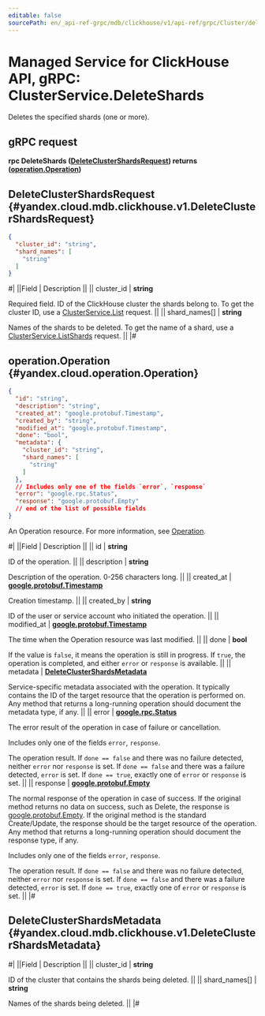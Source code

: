 ```yaml
---
editable: false
sourcePath: en/_api-ref-grpc/mdb/clickhouse/v1/api-ref/grpc/Cluster/deleteShards.md
---
```


# Managed Service for ClickHouse API, gRPC: ClusterService.DeleteShards

Deletes the specified shards (one or more).

## gRPC request

**rpc DeleteShards ([DeleteClusterShardsRequest](#yandex.cloud.mdb.clickhouse.v1.DeleteClusterShardsRequest)) returns ([operation.Operation](#yandex.cloud.operation.Operation))**

## DeleteClusterShardsRequest {#yandex.cloud.mdb.clickhouse.v1.DeleteClusterShardsRequest}

```json
{
  "cluster_id": "string",
  "shard_names": [
    "string"
  ]
}
```

#|
||Field | Description ||
|| cluster_id | **string**

Required field. ID of the ClickHouse cluster the shards belong to.
To get the cluster ID, use a [ClusterService.List](/docs/managed-clickhouse/api-ref/grpc/Cluster/list#List) request. ||
|| shard_names[] | **string**

Names of the shards to be deleted.
To get the name of a shard, use a [ClusterService.ListShards](/docs/managed-clickhouse/api-ref/grpc/Cluster/listShards#ListShards) request. ||
|#

## operation.Operation {#yandex.cloud.operation.Operation}

```json
{
  "id": "string",
  "description": "string",
  "created_at": "google.protobuf.Timestamp",
  "created_by": "string",
  "modified_at": "google.protobuf.Timestamp",
  "done": "bool",
  "metadata": {
    "cluster_id": "string",
    "shard_names": [
      "string"
    ]
  },
  // Includes only one of the fields `error`, `response`
  "error": "google.rpc.Status",
  "response": "google.protobuf.Empty"
  // end of the list of possible fields
}
```

An Operation resource. For more information, see [Operation](/docs/api-design-guide/concepts/operation).

#|
||Field | Description ||
|| id | **string**

ID of the operation. ||
|| description | **string**

Description of the operation. 0-256 characters long. ||
|| created_at | **[google.protobuf.Timestamp](https://developers.google.com/protocol-buffers/docs/reference/google.protobuf#timestamp)**

Creation timestamp. ||
|| created_by | **string**

ID of the user or service account who initiated the operation. ||
|| modified_at | **[google.protobuf.Timestamp](https://developers.google.com/protocol-buffers/docs/reference/google.protobuf#timestamp)**

The time when the Operation resource was last modified. ||
|| done | **bool**

If the value is `false`, it means the operation is still in progress.
If `true`, the operation is completed, and either `error` or `response` is available. ||
|| metadata | **[DeleteClusterShardsMetadata](#yandex.cloud.mdb.clickhouse.v1.DeleteClusterShardsMetadata)**

Service-specific metadata associated with the operation.
It typically contains the ID of the target resource that the operation is performed on.
Any method that returns a long-running operation should document the metadata type, if any. ||
|| error | **[google.rpc.Status](https://cloud.google.com/tasks/docs/reference/rpc/google.rpc#status)**

The error result of the operation in case of failure or cancellation.

Includes only one of the fields `error`, `response`.

The operation result.
If `done == false` and there was no failure detected, neither `error` nor `response` is set.
If `done == false` and there was a failure detected, `error` is set.
If `done == true`, exactly one of `error` or `response` is set. ||
|| response | **[google.protobuf.Empty](https://developers.google.com/protocol-buffers/docs/reference/google.protobuf#google.protobuf.Empty)**

The normal response of the operation in case of success.
If the original method returns no data on success, such as Delete,
the response is [google.protobuf.Empty](https://developers.google.com/protocol-buffers/docs/reference/google.protobuf#google.protobuf.Empty).
If the original method is the standard Create/Update,
the response should be the target resource of the operation.
Any method that returns a long-running operation should document the response type, if any.

Includes only one of the fields `error`, `response`.

The operation result.
If `done == false` and there was no failure detected, neither `error` nor `response` is set.
If `done == false` and there was a failure detected, `error` is set.
If `done == true`, exactly one of `error` or `response` is set. ||
|#

## DeleteClusterShardsMetadata {#yandex.cloud.mdb.clickhouse.v1.DeleteClusterShardsMetadata}

#|
||Field | Description ||
|| cluster_id | **string**

ID of the cluster that contains the shards being deleted. ||
|| shard_names[] | **string**

Names of the shards being deleted. ||
|#